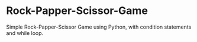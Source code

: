 # Rock-Papper-Scissor-Game
Simple Rock-Papper-Scissor Game using Python, with condition statements and while loop.
